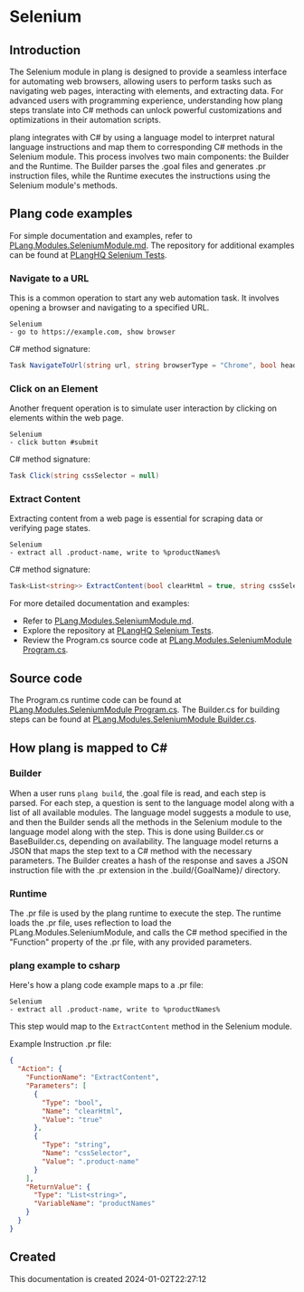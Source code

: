 
# Selenium

## Introduction
The Selenium module in plang is designed to provide a seamless interface for automating web browsers, allowing users to perform tasks such as navigating web pages, interacting with elements, and extracting data. For advanced users with programming experience, understanding how plang steps translate into C# methods can unlock powerful customizations and optimizations in their automation scripts.

plang integrates with C# by using a language model to interpret natural language instructions and map them to corresponding C# methods in the Selenium module. This process involves two main components: the Builder and the Runtime. The Builder parses the .goal files and generates .pr instruction files, while the Runtime executes the instructions using the Selenium module's methods.

## Plang code examples
For simple documentation and examples, refer to [PLang.Modules.SeleniumModule.md](./PLang.Modules.SeleniumModule.md). The repository for additional examples can be found at [PLangHQ Selenium Tests](https://github.com/PLangHQ/plang/tree/main/Tests/Selenium).

### Navigate to a URL
This is a common operation to start any web automation task. It involves opening a browser and navigating to a specified URL.

```plang
Selenium
- go to https://example.com, show browser
```

C# method signature:
```csharp
Task NavigateToUrl(string url, string browserType = "Chrome", bool headless = false, ...)
```

### Click on an Element
Another frequent operation is to simulate user interaction by clicking on elements within the web page.

```plang
Selenium
- click button #submit
```

C# method signature:
```csharp
Task Click(string cssSelector = null)
```

### Extract Content
Extracting content from a web page is essential for scraping data or verifying page states.

```plang
Selenium
- extract all .product-name, write to %productNames%
```

C# method signature:
```csharp
Task<List<string>> ExtractContent(bool clearHtml = true, string cssSelector = null)
```

For more detailed documentation and examples:
- Refer to [PLang.Modules.SeleniumModule.md](./PLang.Modules.SeleniumModule.md).
- Explore the repository at [PLangHQ Selenium Tests](https://github.com/PLangHQ/plang/tree/main/Tests/Selenium).
- Review the Program.cs source code at [PLang.Modules.SeleniumModule Program.cs](https://github.com/PLangHQ/plang/tree/main/PLang/Modules/PLang.Modules.SeleniumModule/Program.cs).

## Source code
The Program.cs runtime code can be found at [PLang.Modules.SeleniumModule Program.cs](https://github.com/PLangHQ/plang/tree/main/PLang/Modules/PLang.Modules.SeleniumModule/Program.cs).
The Builder.cs for building steps can be found at [PLang.Modules.SeleniumModule Builder.cs](https://github.com/PLangHQ/plang/tree/main/PLang/Modules/PLang.Modules.SeleniumModule/Builder.cs).

## How plang is mapped to C#

### Builder
When a user runs `plang build`, the .goal file is read, and each step is parsed. For each step, a question is sent to the language model along with a list of all available modules. The language model suggests a module to use, and then the Builder sends all the methods in the Selenium module to the language model along with the step. This is done using Builder.cs or BaseBuilder.cs, depending on availability. The language model returns a JSON that maps the step text to a C# method with the necessary parameters. The Builder creates a hash of the response and saves a JSON instruction file with the .pr extension in the .build/{GoalName}/ directory.

### Runtime
The .pr file is used by the plang runtime to execute the step. The runtime loads the .pr file, uses reflection to load the PLang.Modules.SeleniumModule, and calls the C# method specified in the "Function" property of the .pr file, with any provided parameters.

### plang example to csharp
Here's how a plang code example maps to a .pr file:

```plang
Selenium
- extract all .product-name, write to %productNames%
```

This step would map to the `ExtractContent` method in the Selenium module.

Example Instruction .pr file:
```json
{
  "Action": {
    "FunctionName": "ExtractContent",
    "Parameters": [
      {
        "Type": "bool",
        "Name": "clearHtml",
        "Value": "true"
      },
      {
        "Type": "string",
        "Name": "cssSelector",
        "Value": ".product-name"
      }
    ],
    "ReturnValue": {
      "Type": "List<string>",
      "VariableName": "productNames"
    }
  }
}
```

## Created
This documentation is created 2024-01-02T22:27:12
